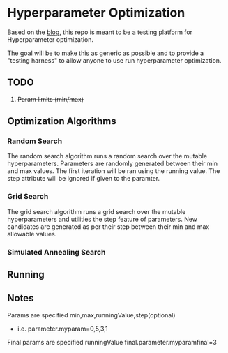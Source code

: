 # Hyperparameter Optimization

Based on the [blog](https://blog.acolyer.org/2017/03/01/optimisation-and-training-techniques-for-deep-learning/), this repo is meant to be a testing platform for Hyperparameter optimization.

The goal will be to make this as generic as possible and to provide a "testing harness" to allow anyone to use run hyperparameter optimization.

## TODO
1. ~~Param limits (min/max)~~


## Optimization Algorithms

### Random Search
The random search algorithm runs a random search over the mutable hyperparameters. Parameters are randomly generated between their min and max values.  The first iteration will be ran using the running value.  The step attribute will be ignored if given to the paramter.

### Grid Search
The grid search algorithm runs a grid search over the mutable hyperparameters and utilities the step feature of parameters.  New candidates are generated as per their step between their min and max allowable values.

### Simulated Annealing Search



## Running


## Notes

Params are specified min,max,runningValue,step(optional)
- i.e. parameter.myparam=0,5,3,1

Final params are specified runningValue
final.parameter.myparamfinal=3